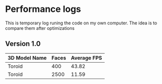 # Performance logs
This is temporary log runing the code on my own computer. The idea is to compare them after optimizations 
## Version 1.0
| 3D Model Name | Faces | Average FPS |
|--|--|--|
| Toroid | 400 | 43.82 |
| Toroid | 2500 | 11.59 |